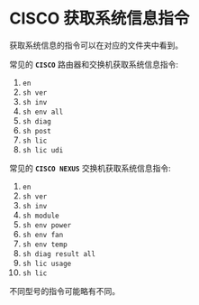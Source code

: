 # CISCO 获取系统信息指令
获取系统信息的指令可以在对应的文件夹中看到。
  
常见的 **`CISCO`** 路由器和交换机获取系统信息指令:  
1. `en`
2. `sh ver`
3. `sh inv`
4. `sh env all`
5. `sh diag`
6. `sh post`
7. `sh lic`
8. `sh lic udi`
  
常见的  **`CISCO NEXUS`** 交换机获取系统信息指令:  
1. `en`
2. `sh ver`
3. `sh inv`
4. `sh module`
5. `sh env power`
6. `sh env fan`
7. `sh env temp`
8. `sh diag result all`
9. `sh lic usage`
10. `sh lic`
  
不同型号的指令可能略有不同。  
